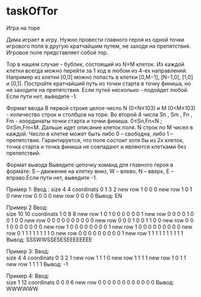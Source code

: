 # taskOfTor

Игра на торе

Дима играет в игру.
Нужно провести главного героя из одной точки игрового поля в другую кратчайшим путем, не заходя на препятствия. Игровое поле представляет собой тор.

Тор в нашем случае - бублик, состоящий из N×M клеток. Из каждой клетки всегда можно перейти за 1 ход в любом из 4-ех направлений. Например из клетки [0,0] можно попасть в клетки [0,M−1], [N−1,0], [1,0] и [0,1]. Постройте кратчайший путь из точки старта в точку финиша, но не заходите на препятствия. Если путей несколько - подойдет любой. Если пути нет, выведите -1.

Формат ввода
В первой строке целое число N (0<N≤103) и M (0<M≤103) - количество строк и столбцов на торе. Во второй 4 числа Sn , Sm , Fn , Fm - координаты точки старта и точки финиша. 0≤Sn,Fn<N ; 0≤Sm,Fm<M. Дальше идет описание клеток поля. N строк по M чисел в каждой. Число в клетке может быть либо 0 – свободна, либо 1 – препятствие. Гарантируется, что поле состоит хотя бы из 2х клеток, точка старта и точка финиша не совпадают и являются клетками без препятствий.

Формат вывода
Выведите цепочку команд для главного героя в формате: 
S – движение на клетку вниз, W – влево, N – вверх, E – вправо.Если пути нет, выведите -1.

Пример 1:
Ввод	:
size 4 4
coordinats 0 1 3 2
new row 1 0 0 0
new row 1 0 1 0
new row 0 0 0 0
new row 0 0 0 0
Вывод:
EN

Пример 2
Ввод:	
size 10 10
coordinats 1 0 8 8
new row 1 0 1 0 0 0 0 0 0 1
new row 0 0 0 0 1 0 0 1 0 0
new row 0 0 0 0 0 0 0 0 0 0
new row 0 0 0 1 0 0 1 1 0 0
new row 0 0 1 0 0 0 0 0 0 0
new row 1 0 0 0 0 0 0 0 0 1
new row 1 0 0 0 0 0 0 0 0 0
new row 0 1 1 1 1 1 1 1 1 0
new row 0 0 0 0 0 0 0 0 0 1
new row 1 1 1 1 1 1 1 1 1 1
Вывод:
SSSWWSSESESEEEEEEEE

Пример 3:
Ввод:	
size 4 4
coordinats 0 3 2 1
new row 1 1 1 0
new row 1 1 1 1
new row 1 0 1 1
new row 1 1 1 1
Вывод:
-1

Пример 4:
Ввод:	
size 1 12
coordinats 0 0 0 6
new row 0 0 0 0 0 0 0 0 0 0 0 0
Вывод:
WWWWWW
